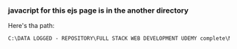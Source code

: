 ### javacript for this ejs page is in the another directory

Here's tha path: 
```cmd
C:\DATA LOGGED - REPOSITORY\FULL STACK WEB DEVELOPMENT UDEMY complete\NODE complete\EXPRESS complete\PROJECTS\EJS_path
```
